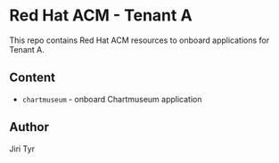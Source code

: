 Red Hat ACM - Tenant A
======================

This repo contains Red Hat ACM resources to onboard applications for Tenant A.

Content
-------

- `chartmuseum` - onboard Chartmuseum application

Author
------

Jiri Tyr
